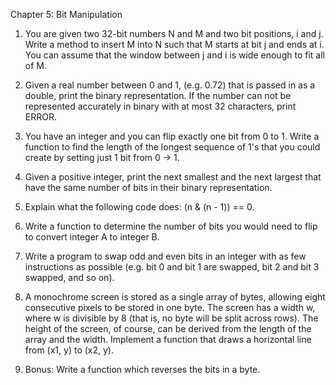Chapter 5: Bit Manipulation

1. You are given two 32-bit numbers N and M and two bit positions, i and j.
   Write a method to insert M into N such that M starts at bit j and ends at i.
   You can assume that the window between j and i is wide enough to fit all of
   M.

2. Given a real number between 0 and 1, (e.g. 0.72) that is passed in as a
   double, print the binary representation.  If the number can not be
   represented accurately in binary with at most 32 characters, print ERROR.

3. You have an integer and you can flip exactly one bit from 0 to 1.  Write
   a function to find the length of the longest sequence of 1's that you could
   create by setting just 1 bit from 0 -> 1.

4. Given a positive integer, print the next smallest and the next largest that
   have the same number of bits in their binary representation.

5. Explain what the following code does: (n & (n - 1)) == 0.

6. Write a function to determine the number of bits you would need to flip to
   convert integer A to integer B.

7. Write a program to swap odd and even bits in an integer with as few
   instructions as possible (e.g. bit 0 and bit 1 are swapped, bit 2 and bit 3
   swapped, and so on).

8. A monochrome screen is stored as a single array of bytes, allowing eight
   consecutive pixels to be stored in one byte.  The screen has a width w,
   where w is divisible by 8 (that is, no byte will be split across rows).
   The height of the screen, of course, can be derived from the length of the
   array and the width.  Implement a function that draws a horizontal line from
   (x1, y) to (x2, y).

9. Bonus: Write a function which reverses the bits in a byte.

